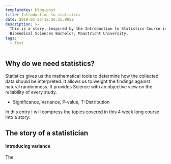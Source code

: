 ```yaml
---
templateKey: blog-post
title: Introduction to statistics
date: 2019-01-25T18:56:15.985Z
description: >-
  This is a story, inspired by the Introduction to Statistics Course in the
  Biomedical Sciences Bachelor, Maastricht University.
tags:
  - Test
---
```

## Why do we need statistics?

Statistics gives us the mathematical tools to determine how the collected data should be interpreted. It allows us to weight the findings against natural randomness. It provides Science with an objective view on the reliability of every study.

* Significance, Variance, P-value, T-Distribution

In this entry i will compress the topics covered in this 4 week long course into a story:

## The story of a statistician

<H4> Introducing variance </H4>

The
